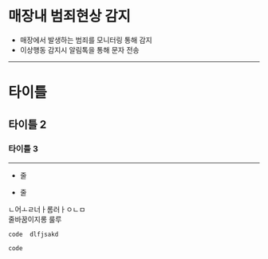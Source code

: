 # 매장내 범죄현상 감지 

- 매장에서 발생하는 범죄를 모니터링 통해 감지
- 이상행동 감지시 알림톡을 통해 문자 전송
---



# 타이틀
## 타이틀 2
### 타이틀 3

---

* 줄
- 줄

ㄴ어ㅗㄹ너ㅏ롬러ㅏㅇㄴㅁ </br> 줄바꿈이지롱 룰루

``` code  dlfjsakd ```

`code`

